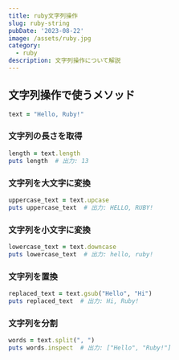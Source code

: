 ```yaml
---
title: ruby文字列操作
slug: ruby-string
pubDate: '2023-08-22'
image: /assets/ruby.jpg
category:
  - ruby
description: 文字列操作について解説
---
```


## 文字列操作で使うメソッド
```ruby
text = "Hello, Ruby!"
```
### 文字列の長さを取得
```ruby
length = text.length
puts length  # 出力: 13
```
### 文字列を大文字に変換
```ruby
uppercase_text = text.upcase
puts uppercase_text  # 出力: HELLO, RUBY!
```
### 文字列を小文字に変換
```ruby
lowercase_text = text.downcase
puts lowercase_text  # 出力: hello, ruby!
```
### 文字列を置換
```ruby
replaced_text = text.gsub("Hello", "Hi")
puts replaced_text  # 出力: Hi, Ruby!
```
### 文字列を分割
```ruby
words = text.split(", ")
puts words.inspect  # 出力: ["Hello", "Ruby!"]
```


